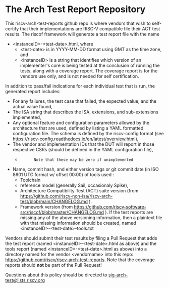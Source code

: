# The Arch Test Report Repository

This  riscv-arch-test-reports github repo is where vendors that wish to self-certify that their implementations are RISC-V compatible file their ACT test results.
The riscof framework will generate a test report file with the name
- \<instanceID\>-\<test-date\>.html,  where
  -  \<test-date\> is in YYYY-MM-DD format using GMT as the time zone, and
  -  \<instanceID\> is a string that identifies which version of an implementer's core is being tested
at the conclusion of running the tests, along with a coverage report. The coverage report is for the vendors use only, and is not needed for self certification.

In addition to pass/fail indications for each individual test that is run, the generated report includes:
-  For any failures, the test case that failed, the expected value, and the actual value found,
-  The ISA string that describes the ISA, extensions, and sub-extensions implemented,
-  Any optional feature and configuration parameters allowed by the architecture that are used, defined by listing a YAML formatted configuration file. The schema is defined by the riscv-config format (see https://riscv-config.readthedocs.io/en/latest/overview.html),
-  The vendor and implementation IDs that the DUT will report in those respective CSRs (should be defined in the YAML configuration file),
   -           Note that these may be zero if unimplemented	
-  Name, commit hash,  and either version tags or git commit date (in ISO 8601 UTC format w/ offset 00:00) of tools used :
   -   Toolchain 
   -   reference model (generally Sail, occasionaly Spike), 
   -   Architecture Compatibility Test (ACT) suite version (from https://github.com/riscv-non-isa/riscv-arch-test/blob/main/CHANGELOG.md ).
   -   Framework version (from https://github.com/riscv-software-src/riscof/blob/master/CHANGELOG.md ).
If the test reports are missing any of the above versioning information, then a plaintext file with that missing information should be created, named \<instanceID\>-\<test-date\>-tools.txt

Vendors should submit their test results by filing a Pull Request that adds the test report (named \<instanceID\>-\<test-date\>.html as above) and the tools report (named \<instanceID\>-\<test-date\>.html as above) into a directory named for the vendor \<vendorname\> into this repo:	 https://github.com/riscv/riscv-arch-test-reports. Note that the coverage reports should **not** be part of the Pull Request!

Questions about this policy should be directed to sig-arch-test@lists.riscv.org
